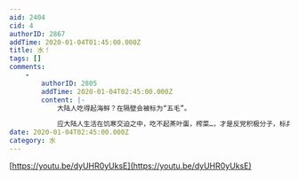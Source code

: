 ```yaml
---
aid: 2404
cid: 4
authorID: 2867
addTime: 2020-01-04T01:45:00.000Z
title: 水！
tags: []
comments:
    -
        authorID: 2805
        addTime: 2020-01-04T02:45:00.000Z
        content: |-
            大陆人吃得起海鲜？在隔壁会被标为“五毛”。

            应大陆人生活在饥寒交迫之中，吃不起茶叶蛋，榨菜…，才是反党积极分子，标兵，模范。：)
date: 2020-01-04T02:45:00.000Z
category: 水
---
```


[https://youtu.be/dyUHR0yUksE](https://youtu.be/dyUHR0yUksE)
